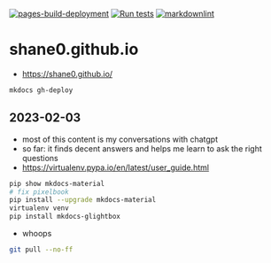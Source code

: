 [![pages-build-deployment](https://github.com/shane0/shane0.github.io/actions/workflows/pages/pages-build-deployment/badge.svg)](https://github.com/shane0/shane0.github.io/actions/workflows/pages/pages-build-deployment) [![Run tests](https://github.com/shane0/shane0.github.io/actions/workflows/run-tests.yml/badge.svg)](https://github.com/shane0/shane0.github.io/actions/workflows/run-tests.yml) [![markdownlint](https://github.com/shane0/shane0.github.io/actions/workflows/markdownlint.yml/badge.svg)](https://github.com/shane0/shane0.github.io/actions/workflows/markdownlint.yml)

# shane0.github.io

- <https://shane0.github.io/>

```sh
mkdocs gh-deploy
```

## 2023-02-03

- most of this content is my conversations with chatgpt
- so far: it finds decent answers and helps me learn to ask the right questions
- <https://virtualenv.pypa.io/en/latest/user_guide.html>

```sh
pip show mkdocs-material
# fix pixelbook
pip install --upgrade mkdocs-material 
virtualenv venv
pip install mkdocs-glightbox
```

- whoops

```sh
git pull --no-ff
```
